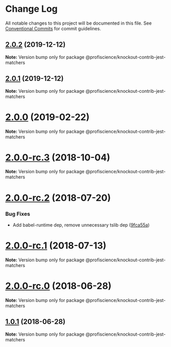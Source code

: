 # Change Log

All notable changes to this project will be documented in this file.
See [Conventional Commits](https://conventionalcommits.org) for commit guidelines.

## [2.0.2](https://github.com/Profiscience/knockout-contrib/compare/@profiscience/knockout-contrib-jest-matchers@2.0.0...@profiscience/knockout-contrib-jest-matchers@2.0.2) (2019-12-12)

**Note:** Version bump only for package @profiscience/knockout-contrib-jest-matchers





## [2.0.1](https://github.com/Profiscience/knockout-contrib/compare/@profiscience/knockout-contrib-jest-matchers@2.0.0...@profiscience/knockout-contrib-jest-matchers@2.0.1) (2019-12-12)

**Note:** Version bump only for package @profiscience/knockout-contrib-jest-matchers





# [2.0.0](https://github.com/Profiscience/knockout-contrib/compare/@profiscience/knockout-contrib-jest-matchers@2.0.0-rc.3...@profiscience/knockout-contrib-jest-matchers@2.0.0) (2019-02-22)

**Note:** Version bump only for package @profiscience/knockout-contrib-jest-matchers

<a name="2.0.0-rc.3"></a>

# [2.0.0-rc.3](https://github.com/Profiscience/knockout-contrib/compare/@profiscience/knockout-contrib-jest-matchers@2.0.0-rc.2...@profiscience/knockout-contrib-jest-matchers@2.0.0-rc.3) (2018-10-04)

**Note:** Version bump only for package @profiscience/knockout-contrib-jest-matchers

<a name="2.0.0-rc.2"></a>

# [2.0.0-rc.2](https://github.com/Profiscience/knockout-contrib/compare/@profiscience/knockout-contrib-jest-matchers@2.0.0-rc.1...@profiscience/knockout-contrib-jest-matchers@2.0.0-rc.2) (2018-07-20)

### Bug Fixes

- Add babel-runtime dep, remove unnecessary tslib dep ([9fca55a](https://github.com/Profiscience/knockout-contrib/commit/9fca55a))

<a name="2.0.0-rc.1"></a>

# [2.0.0-rc.1](https://github.com/Profiscience/knockout-contrib/compare/@profiscience/knockout-contrib-jest-matchers@2.0.0-rc.0...@profiscience/knockout-contrib-jest-matchers@2.0.0-rc.1) (2018-07-13)

**Note:** Version bump only for package @profiscience/knockout-contrib-jest-matchers

<a name="2.0.0-rc.0"></a>

# [2.0.0-rc.0](https://github.com/Profiscience/knockout-contrib/compare/@profiscience/knockout-contrib-jest-matchers@1.0.1...@profiscience/knockout-contrib-jest-matchers@2.0.0-rc.0) (2018-06-28)

**Note:** Version bump only for package @profiscience/knockout-contrib-jest-matchers

<a name="1.0.1"></a>

## [1.0.1](https://github.com/Profiscience/knockout-contrib/compare/@profiscience/knockout-contrib-jest-matchers@1.0.0-alpha.7...@profiscience/knockout-contrib-jest-matchers@1.0.1) (2018-06-28)

**Note:** Version bump only for package @profiscience/knockout-contrib-jest-matchers
